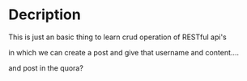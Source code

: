 # Decription
 
This is just an basic thing to learn crud operation of RESTful api's

in which we can create a post and give that username and content....

and post in the quora?
